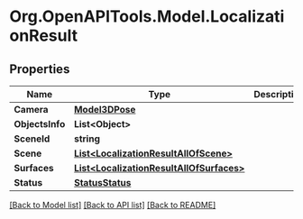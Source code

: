 # Org.OpenAPITools.Model.LocalizationResult
## Properties

Name | Type | Description | Notes
------------ | ------------- | ------------- | -------------
**Camera** | [**Model3DPose**](Model3DPose.md) |  | 
**ObjectsInfo** | **List&lt;Object&gt;** |  | [optional] 
**SceneId** | **string** |  | 
**Scene** | [**List&lt;LocalizationResultAllOfScene&gt;**](LocalizationResultAllOfScene.md) |  | [optional] 
**Surfaces** | [**List&lt;LocalizationResultAllOfSurfaces&gt;**](LocalizationResultAllOfSurfaces.md) |  | 
**Status** | [**StatusStatus**](StatusStatus.md) |  | 

[[Back to Model list]](../README.md#documentation-for-models) [[Back to API list]](../README.md#documentation-for-api-endpoints) [[Back to README]](../README.md)

